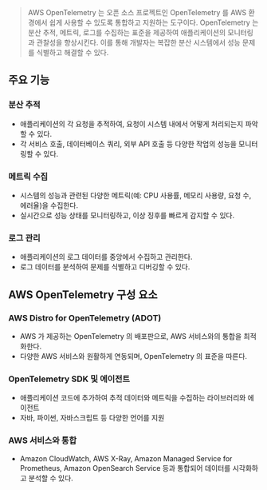

> AWS OpenTelemetry 는 오픈 소스 프로젝트인 OpenTelemetry 를 AWS 환경에서 쉽게 사용할 수 있도록 통합하고 지원하는 도구이다. OpenTelemetry 는 분산 추적, 메트릭, 로그를 수집하는 표준을 제공하여 애플리케이션의 모니터링과 관찰성을 향상시킨다. 이를 통해 개발자는 복잡한 분산 시스템에서 성능 문제를 식별하고 해결할 수 있다.

## 주요 기능

### 분산 추적

- 애플리케이션의 각 요청을 추적하여, 요청이 시스템 내에서 어떻게 처리되는지 파악할 수 있다.
- 각 서비스 호출, 데이터베이스 쿼리, 외부 API 호출 등 다양한 작업의 성능을 모니터링할 수 있다.

### 메트릭 수집

- 시스템의 성능과 관련된 다양한 메트릭(예: CPU 사용률, 메모리 사용량, 요청 수, 에러율)을 수집한다.
- 실시간으로 성능 상태를 모니터링하고, 이상 징후를 빠르게 감지할 수 있다.

### 로그 관리

- 애플리케이션의 로그 데이터를 중앙에서 수집하고 관리한다.
- 로그 데이터를 분석하여 문제를 식별하고 디버깅할 수 있다.


## AWS OpenTelemetry 구성 요소

### AWS Distro for OpenTelemetry (ADOT)

- AWS 가 제공하는 OpenTelemetry 의 배포판으로, AWS 서비스와의 통합을 최적화한다.
- 다양한 AWS 서비스와 원활하게 연동되며, OpenTelemetry 의 표준을 따른다.

### OpenTelemetry SDK 및 에이전트

- 애플리케이션 코드에 추가하여 추적 데이터와 메트릭을 수집하는 라이브러리와 에이전트
- 자바, 파이썬, 자바스크립트 등 다양한 언어를 지원

### AWS 서비스와 통합

- Amazon CloudWatch, AWS X-Ray, Amazon Managed Service for Prometheus, Amazon OpenSearch Service 등과 통합되어 데이터를 시각화하고 분석할 수 있다.
